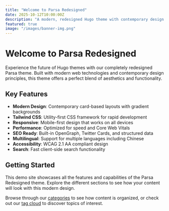 ```yaml
---
title: "Welcome to Parsa Redesigned"
date: 2025-10-12T10:00:00Z
description: "A modern, redesigned Hugo theme with contemporary design elements and Tailwind CSS"
featured: true
image: "/images/banner-img.png"
---
```


# Welcome to Parsa Redesigned

Experience the future of Hugo themes with our completely redesigned Parsa theme. Built with modern web technologies and contemporary design principles, this theme offers a perfect blend of aesthetics and functionality.

## Key Features

- **Modern Design**: Contemporary card-based layouts with gradient backgrounds
- **Tailwind CSS**: Utility-first CSS framework for rapid development
- **Responsive**: Mobile-first design that works on all devices
- **Performance**: Optimized for speed and Core Web Vitals
- **SEO Ready**: Built-in OpenGraph, Twitter Cards, and structured data
- **Multilingual**: Support for multiple languages including Chinese
- **Accessibility**: WCAG 2.1 AA compliant design
- **Search**: Fast client-side search functionality

## Getting Started

This demo site showcases all the features and capabilities of the Parsa Redesigned theme. Explore the different sections to see how your content will look with this modern design.

Browse through our [categories](/categories/) to see how content is organized, or check out our [tag cloud](/tags/) to discover topics of interest.